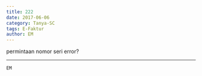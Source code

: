 ```yaml
---
title: 222
date: 2017-06-06
category: Tanya-SC
tags: E-Faktur
author: EM
---
```


permintaan nomor seri error?

---



`EM`
